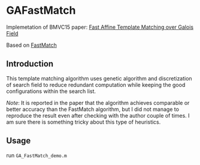 # GAFastMatch
Implemetation of BMVC15 paper: [Fast Affine Template Matching over Galois Field](http://www.bmva.org/bmvc/2015/papers/paper121/index.html)

Based on [FastMatch](http://www.eng.tau.ac.il/~simonk/FastMatch/)

## Introduction
This template matching algorithm uses genetic algorithm and discretization of search field to reduce redundant computation while keeping the good configurations within the search list. 

*Note*: It is reported in the paper that the algorithm achieves comparable or better accuracy than the FastMatch algorithm, but I did not manage to reproduce the result even after checking with the author couple of times. I am sure there is something tricky about this type of heuristics. 

## Usage
run `GA_FastMatch_demo.m`

